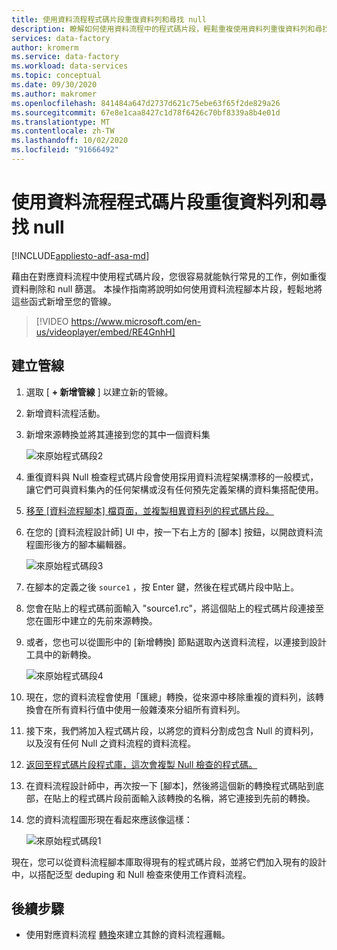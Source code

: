 ```yaml
---
title: 使用資料流程程式碼片段重復資料列和尋找 null
description: 瞭解如何使用資料流程中的程式碼片段，輕鬆重複使用資料列重復資料列和尋找 null
services: data-factory
author: kromerm
ms.service: data-factory
ms.workload: data-services
ms.topic: conceptual
ms.date: 09/30/2020
ms.author: makromer
ms.openlocfilehash: 841484a647d2737d621c75ebe63f65f2de829a26
ms.sourcegitcommit: 67e8e1caa8427c1d78f6426c70bf8339a8b4e01d
ms.translationtype: MT
ms.contentlocale: zh-TW
ms.lasthandoff: 10/02/2020
ms.locfileid: "91666492"
---
```

# <a name="dedupe-rows-and-find-nulls-using-data-flow-snippets"></a>使用資料流程程式碼片段重復資料列和尋找 null

[!INCLUDE[appliesto-adf-asa-md](includes/appliesto-adf-asa-md.md)]

藉由在對應資料流程中使用程式碼片段，您很容易就能執行常見的工作，例如重復資料刪除和 null 篩選。 本操作指南將說明如何使用資料流程腳本片段，輕鬆地將這些函式新增至您的管線。

> [!VIDEO https://www.microsoft.com/en-us/videoplayer/embed/RE4GnhH]

## <a name="create-a-pipeline"></a>建立管線

1. 選取 [ **+ 新增管線** ] 以建立新的管線。

2. 新增資料流程活動。

3. 新增來源轉換並將其連接到您的其中一個資料集

    ![來原始程式碼段2](media/data-flow/snippet-adf-2.png)

4. 重復資料與 Null 檢查程式碼片段會使用採用資料流程架構漂移的一般模式，讓它們可與資料集內的任何架構或沒有任何預先定義架構的資料集搭配使用。

5. [移至 [資料流程腳本] 檔頁面，並複製相異資料列的程式碼片段。](https://docs.microsoft.com/azure/data-factory/data-flow-script#distinct-row-using-all-columns)

6. 在您的 [資料流程設計師] UI 中，按一下右上方的 [腳本] 按鈕，以開啟資料流程圖形後方的腳本編輯器。

    ![來原始程式碼段3](media/data-flow/snippet-adf-3.png)

7. 在腳本的定義之後 ```source1``` ，按 Enter 鍵，然後在程式碼片段中貼上。

8. 您會在貼上的程式碼前面輸入 "source1.rc"，將這個貼上的程式碼片段連接至您在圖形中建立的先前來源轉換。

9. 或者，您也可以從圖形中的 [新增轉換] 節點選取內送資料流程，以連接到設計工具中的新轉換。

    ![來原始程式碼段4](media/data-flow/snippet-adf-4.png)

10. 現在，您的資料流程會使用「匯總」轉換，從來源中移除重複的資料列，該轉換會在所有資料行值中使用一般雜湊來分組所有資料列。
    
11. 接下來，我們將加入程式碼片段，以將您的資料分割成包含 Null 的資料列，以及沒有任何 Null 之資料流程的資料流程。

12. [返回至程式碼片段程式庫，這次會複製 Null 檢查的程式碼。](https://docs.microsoft.com/azure/data-factory/data-flow-script#check-for-nulls-in-all-columns)

13. 在資料流程設計師中，再次按一下 [腳本]，然後將這個新的轉換程式碼貼到底部，在貼上的程式碼片段前面輸入該轉換的名稱，將它連接到先前的轉換。

14. 您的資料流程圖形現在看起來應該像這樣：

    ![來原始程式碼段1](media/data-flow/snippet-adf-1.png)

  現在，您可以從資料流程腳本庫取得現有的程式碼片段，並將它們加入現有的設計中，以搭配泛型 deduping 和 Null 檢查來使用工作資料流程。

## <a name="next-steps"></a>後續步驟

* 使用對應資料流程 [轉換](concepts-data-flow-overview.md)來建立其餘的資料流程邏輯。
